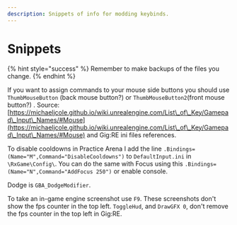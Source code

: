 ```yaml
---
description: Snippets of info for modding keybinds.
---
```


# Snippets

{% hint style="success" %}
Remember to make backups of the files you change.
{% endhint %}

If you want to assign commands to your mouse side buttons you should use `ThumbMouseButton` (back mouse button?) or `ThumbMouseButton2`(front mouse button?) . Source: [https://michaeljcole.github.io/wiki.unrealengine.com/List\_of\_Key/Gamepad\_Input\_Names/#Mouse](https://michaeljcole.github.io/wiki.unrealengine.com/List\_of\_Key/Gamepad\_Input\_Names/#Mouse) and Gig:RE ini files references.

To disable cooldowns in Practice Arena I add the line `.Bindings=(Name="M",Command="DisableCooldowns")` to `DefaultInput.ini` in `\RxGame\Config\`. You can do the same with Focus using this `.Bindings=(Name="N",Command="AddFocus 250")` or enable console.

Dodge is `GBA_DodgeModifier`.

To take an in-game engine screenshot use `F9`. These screenshots don't show the fps counter in the top left. `ToggleHud`, and `DrawGFX 0`, don't remove the fps counter in the top left in Gig:RE.
